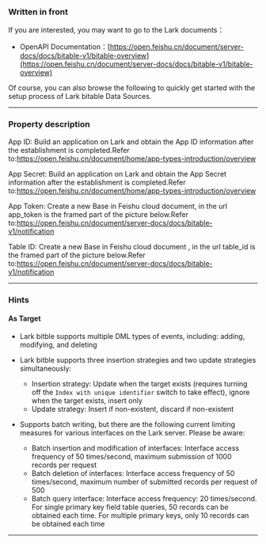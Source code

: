 ### Written in front
If you are interested, you may want to go to the Lark documents：

- OpenAPI Documentation：[https://open.feishu.cn/document/server-docs/docs/bitable-v1/bitable-overview](https://open.feishu.cn/document/server-docs/docs/bitable-v1/bitable-overview)

Of course, you can also browse the following to quickly get started with the setup process of Lark bitable Data Sources.

---

### Property description

App ID: Build an application on Lark and obtain the App ID information after the establishment is completed.Refer to:https://open.feishu.cn/document/home/app-types-introduction/overview

App Secret: Build an application on Lark and obtain the App Secret information after the establishment is completed.Refer to:https://open.feishu.cn/document/home/app-types-introduction/overview

App Token: Create a new Base in Feishu cloud document, in the url app_token is the framed part of the picture below.Refer to:https://open.feishu.cn/document/server-docs/docs/bitable-v1/notification

Table ID: Create a new Base in Feishu cloud document , in the url table_id is the framed part of the picture below.Refer to:https://open.feishu.cn/document/server-docs/docs/bitable-v1/notification


---


### Hints

#### As Target

- Lark bitble supports multiple DML types of events, including: adding, modifying, and deleting

- Lark bitble supports three insertion strategies and two update strategies simultaneously:

    - Insertion strategy: Update when the target exists (requires turning off the `Index with unique identifier` switch to take effect), ignore when the target exists, insert only
    - Update strategy: Insert if non-existent, discard if non-existent

- Supports batch writing, but there are the following current limiting measures for various interfaces on the Lark server. Please be aware:

    - Batch insertion and modification of interfaces: Interface access frequency of 50 times/second, maximum submission of 1000 records per request
    - Batch deletion of interfaces: Interface access frequency of 50 times/second, maximum number of submitted records per request of 500
    - Batch query interface: Interface access frequency: 20 times/second. For single primary key field table queries, 50 records can be obtained each time. For multiple primary keys, only 10 records can be obtained each time

---